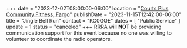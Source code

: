 +++
date = "2023-12-02T08:00:00-06:00"
location = "[Courts Plus Community Fitness, Fargo](/places/courts-plus-community-fitness/)"
publishDate = "2023-11-15T12:42:00-06:00"
title = "Jingle Bell Run"
contact = "KC0GQE"
dates = [ "Public Service" ]
update = 1
status = "canceled"
+++
RRRA will **NOT** be providing communication support for this event because no
one was willing to volunteer to coordinate the radio operators.

